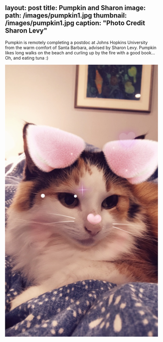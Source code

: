 layout: post
title: Pumpkin and Sharon
image:
  path: /images/pumpkin1.jpg
  thumbnail: /images/pumpkin1.jpg
  caption: "Photo Credit Sharon Levy"
---

Pumpkin is remotely completing a postdoc at Johns Hopkins University from the warm comfort of Santa Barbara, advised by Sharon Levy.
Pumpkin likes long walks on the beach and curling up by the fire with a good book... Oh, and eating tuna :)

![Picture of Pumpkin](/images/pumpkin2.jpg)
